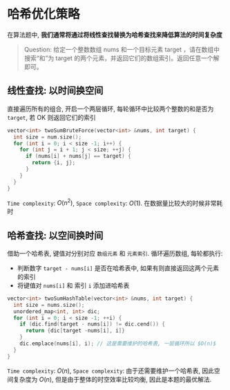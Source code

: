 # 哈希优化策略

在算法题中, **我们通常将通过将线性查找替换为哈希查找来降低算法的时间复杂度**

> Question: 给定一个整数数组 nums 和一个目标元素 target ，请在数组中搜索“和”为 target 的两个元素，并返回它们的数组索引。返回任意一个解即可。

## 线性查找: 以时间换空间

直接遍历所有的组合, 开启一个两层循环, 每轮循环中比较两个整数的和是否为 `target`, 若 OK 则返回它们的索引

```cpp
vector<int> twoSumBruteForce(vector<int> &nums, int target) {
  int size = num.size();
  for (int i = 0; i < size -1; i++) {
    for (int j = i + 1; j < size; ++j) {
      if (nums[i] + nums[j] == target) {
        return {i, j};
      }
    }
  }
}
```
`Time complexity`: $O(n^2)$, `Space complexity`: $O(1)$. 在数据量比较大的时候非常耗时

## 哈希查找: 以空间换时间

借助一个哈希表, 键值对分别对应 `数组元素` 和 `元素索引`. 循环遍历数组, 每轮都执行:

- 判断数字 `target - nums[i]` 是否在哈希表中, 如果有则直接返回这两个元素的索引
- 将键值对 `nums[i]` 和 索引 `i` 添加进哈希表

```cpp
vector<int> twoSumHashTable(vector<int> &nums, int target) {
  int size = nums.size();
  unordered_map<int, int> dic;
  for (int i = 0; i < size -1; ++i) {
    if (dic.find(target - nums[i]) != dic.cend()) {
      return {dic[target -nums[i], i]}
    }
    dic.emplace(nums[i], i); // 这是需要维护的哈希表, 一层循环所以 $O(n)$
  }
}
```

`Time complexity`: $O(n)$, `Space complexity`: 由于还需要维护一个哈希表, 因此空间复杂度为 $O(n)$, 但是由于整体的时空效率比较均衡, 因此是本题的最优解法.